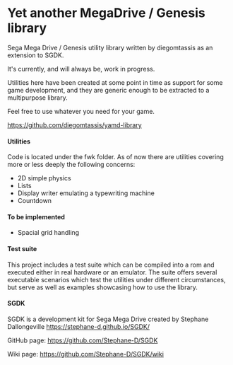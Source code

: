 # Yet another MegaDrive / Genesis library


Sega Mega Drive / Genesis utility library written by diegomtassis as an extension to SGDK.

It's currently, and will always be, work in progress.

Utilities here have been created at some point in time as support for some game development, and they are generic enough to be extracted to a multipurpose library.

Feel free to use whatever you need for your game.

https://github.com/diegomtassis/yamd-library


#### Utilities

Code is located under the fwk folder. As of now there are utilities covering more or less deeply the following concerns:
* 2D simple physics
* Lists
* Display writer emulating a typewriting machine
* Countdown


#### To be implemented
* Spacial grid handling


#### Test suite

This project includes a test suite which can be compiled into a rom and executed either in real hardware or an emulator. The suite offers several executable scenarios which test the utilities under different circumstances, but serve as well as examples showcasing how to use the library.


#### SGDK

SGDK is a development kit for Sega Mega Drive created by Stephane Dallongeville
https://stephane-d.github.io/SGDK/

GitHub page: https://github.com/Stephane-D/SGDK

Wiki page: https://github.com/Stephane-D/SGDK/wiki

